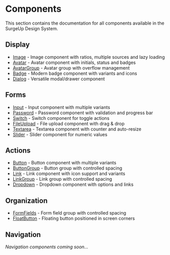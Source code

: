 # Components

This section contains the documentation for all components available in the SurgeUp Design System.

## Display

- [Image](/en/components/image) - Image component with ratios, multiple sources and lazy loading
- [Avatar](/en/components/avatar) - Avatar component with initials, status and badges
- [AvatarGroup](/en/components/avatargroup) - Avatar group with overflow management
- [Badge](/en/components/badge) - Modern badge component with variants and icons
- [Dialog](/en/components/dialog) - Versatile modal/drawer component

## Forms

- [Input](/en/components/input) - Input component with multiple variants
- [Password](/en/components/password) - Password component with validation and progress bar
- [Switch](/en/components/switch) - Switch component for toggle actions
- [FileUpload](/en/components/fileupload) - File upload component with drag & drop
- [Textarea](/en/components/textarea) - Textarea component with counter and auto-resize
- [Slider](/en/components/slider) - Slider component for numeric values

## Actions

- [Button](/en/components/button) - Button component with multiple variants
- [ButtonGroup](/en/components/buttongroup) - Button group with controlled spacing
- [Link](/en/components/link) - Link component with icon support and variants
- [LinkGroup](/en/components/linkgroup) - Link group with controlled spacing
- [Dropdown](/en/components/dropdown) - Dropdown component with options and links

## Organization

- [FormFields](/en/components/formfields) - Form field group with controlled spacing
- [FloatButton](/en/components/floatbutton) - Floating button positioned in screen corners

## Navigation

*Navigation components coming soon...*
